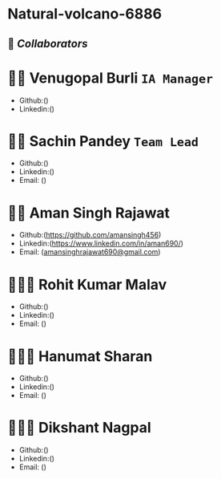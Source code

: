 # Natural-volcano-6886




## 🤝 **_Collaborators_**


# 🧔🏻 **Venugopal Burli** `IA Manager`

- Github:()
- Linkedin:()



# 🧔🏻 **Sachin Pandey** `Team Lead`

- Github:()
- Linkedin:()
- Email: ()

# 🧑🏻 **Aman Singh Rajawat**

- Github:(https://github.com/amansingh456)
- Linkedin:(https://www.linkedin.com/in/aman690/)
- Email: (amansinghrajawat690@gmail.com)

# 👱🏻‍♂️ **Rohit Kumar Malav**

- Github:()
- Linkedin:()
- Email: ()

# 🧑🏻‍🦰 **Hanumat Sharan**

- Github:()
- Linkedin:()
- Email: ()

# 🧑🏻‍🦰 **Dikshant Nagpal**

- Github:()
- Linkedin:()
- Email: ()
